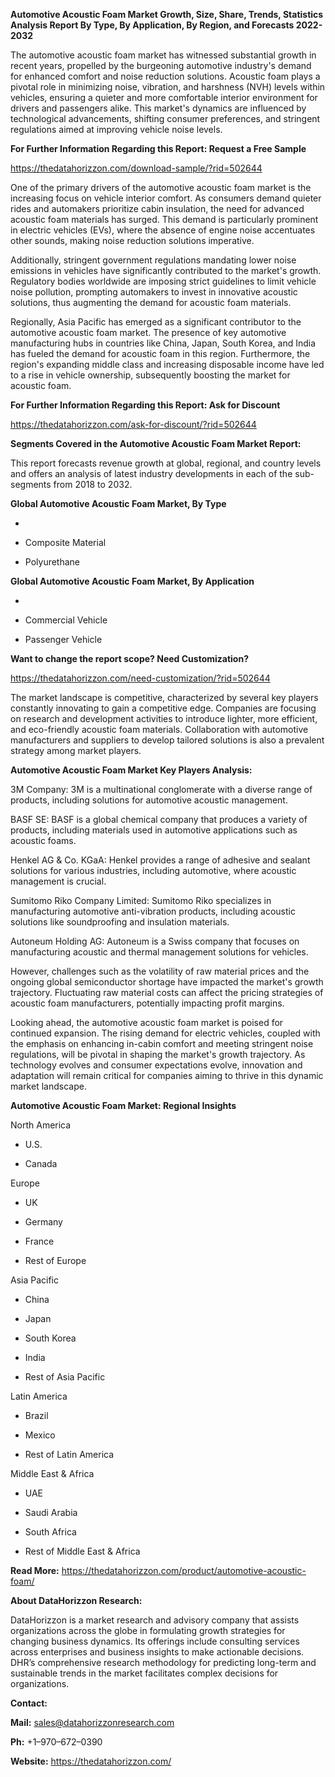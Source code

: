 **Automotive Acoustic Foam Market Growth, Size, Share, Trends,
Statistics Analysis Report By Type, By Application, By Region, and
Forecasts 2022-2032**

The automotive acoustic foam market has witnessed substantial growth in
recent years, propelled by the burgeoning automotive industry's demand
for enhanced comfort and noise reduction solutions. Acoustic foam plays
a pivotal role in minimizing noise, vibration, and harshness (NVH)
levels within vehicles, ensuring a quieter and more comfortable interior
environment for drivers and passengers alike. This market's dynamics are
influenced by technological advancements, shifting consumer preferences,
and stringent regulations aimed at improving vehicle noise levels.

**For Further Information Regarding this Report: Request a Free Sample**

<https://thedatahorizzon.com/download-sample/?rid=502644>

One of the primary drivers of the automotive acoustic foam market is the
increasing focus on vehicle interior comfort. As consumers demand
quieter rides and automakers prioritize cabin insulation, the need for
advanced acoustic foam materials has surged. This demand is particularly
prominent in electric vehicles (EVs), where the absence of engine noise
accentuates other sounds, making noise reduction solutions imperative.

Additionally, stringent government regulations mandating lower noise
emissions in vehicles have significantly contributed to the market's
growth. Regulatory bodies worldwide are imposing strict guidelines to
limit vehicle noise pollution, prompting automakers to invest in
innovative acoustic solutions, thus augmenting the demand for acoustic
foam materials.

Regionally, Asia Pacific has emerged as a significant contributor to the
automotive acoustic foam market. The presence of key automotive
manufacturing hubs in countries like China, Japan, South Korea, and
India has fueled the demand for acoustic foam in this region.
Furthermore, the region's expanding middle class and increasing
disposable income have led to a rise in vehicle ownership, subsequently
boosting the market for acoustic foam.

**For Further Information Regarding this Report: Ask for Discount**

<https://thedatahorizzon.com/ask-for-discount/?rid=502644>

**Segments Covered in the Automotive Acoustic Foam Market Report:**

This report forecasts revenue growth at global, regional, and country
levels and offers an analysis of latest industry developments in each of
the sub-segments from 2018 to 2032.

**Global Automotive Acoustic Foam Market, By Type**

-   

-   Composite Material

-   Polyurethane

**Global Automotive Acoustic Foam Market, By Application**

-   

-   Commercial Vehicle

-   Passenger Vehicle

**Want to change the report scope? Need Customization?**

<https://thedatahorizzon.com/need-customization/?rid=502644>

The market landscape is competitive, characterized by several key
players constantly innovating to gain a competitive edge. Companies are
focusing on research and development activities to introduce lighter,
more efficient, and eco-friendly acoustic foam materials. Collaboration
with automotive manufacturers and suppliers to develop tailored
solutions is also a prevalent strategy among market players.

**Automotive Acoustic Foam Market Key Players Analysis:**

3M Company: 3M is a multinational conglomerate with a diverse range of
products, including solutions for automotive acoustic management.

BASF SE: BASF is a global chemical company that produces a variety of
products, including materials used in automotive applications such as
acoustic foams.

Henkel AG & Co. KGaA: Henkel provides a range of adhesive and sealant
solutions for various industries, including automotive, where acoustic
management is crucial.

Sumitomo Riko Company Limited: Sumitomo Riko specializes in
manufacturing automotive anti-vibration products, including acoustic
solutions like soundproofing and insulation materials.

Autoneum Holding AG: Autoneum is a Swiss company that focuses on
manufacturing acoustic and thermal management solutions for vehicles.

However, challenges such as the volatility of raw material prices and
the ongoing global semiconductor shortage have impacted the market's
growth trajectory. Fluctuating raw material costs can affect the pricing
strategies of acoustic foam manufacturers, potentially impacting profit
margins.

Looking ahead, the automotive acoustic foam market is poised for
continued expansion. The rising demand for electric vehicles, coupled
with the emphasis on enhancing in-cabin comfort and meeting stringent
noise regulations, will be pivotal in shaping the market's growth
trajectory. As technology evolves and consumer expectations evolve,
innovation and adaptation will remain critical for companies aiming to
thrive in this dynamic market landscape.

**Automotive Acoustic Foam Market: Regional Insights**

North America

-   U.S.

-   Canada

Europe

-   UK

-   Germany

-   France

-   Rest of Europe

Asia Pacific

-   China

-   Japan

-   South Korea

-   India

-   Rest of Asia Pacific

Latin America

-   Brazil

-   Mexico

-   Rest of Latin America

Middle East & Africa

-   UAE

-   Saudi Arabia

-   South Africa

-   Rest of Middle East & Africa

**Read More:**
<https://thedatahorizzon.com/product/automotive-acoustic-foam/>

**About DataHorizzon Research:**

DataHorizzon is a market research and advisory company that assists
organizations across the globe in formulating growth strategies for
changing business dynamics. Its offerings include consulting services
across enterprises and business insights to make actionable decisions.
DHR’s comprehensive research methodology for predicting long-term and
sustainable trends in the market facilitates complex decisions for
organizations.

**Contact:**

**Mail:** <sales@datahorizzonresearch.com>

**Ph:** +1–970–672–0390

**Website:** <https://thedatahorizzon.com/>
